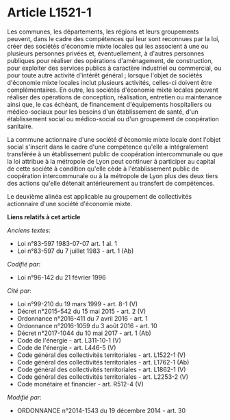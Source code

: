 # Article L1521-1

Les communes, les départements, les régions et leurs groupements peuvent, dans le cadre des compétences qui leur sont
reconnues par la loi, créer des sociétés d'économie mixte locales qui les associent à une ou plusieurs personnes privées et,
éventuellement, à d'autres personnes publiques pour réaliser des opérations d'aménagement, de construction, pour exploiter
des services publics à caractère industriel ou commercial, ou pour toute autre activité d'intérêt général ; lorsque l'objet
de sociétés d'économie mixte locales inclut plusieurs activités, celles-ci doivent être complémentaires. En outre, les
sociétés d'économie mixte locales peuvent réaliser des opérations de conception, réalisation, entretien ou maintenance ainsi
que, le cas échéant, de financement d'équipements hospitaliers ou médico-sociaux pour les besoins d'un établissement de
santé, d'un établissement social ou médico-social ou d'un groupement de coopération sanitaire.

La commune actionnaire d'une société d'économie mixte locale dont l'objet social s'inscrit dans le cadre d'une compétence
qu'elle a intégralement transférée à un établissement public de coopération intercommunale ou que la loi attribue à la
métropole de Lyon peut continuer à participer au capital de cette société à condition qu'elle cède à l'établissement public
de coopération intercommunale ou à la métropole de Lyon plus des deux tiers des actions qu'elle détenait antérieurement au
transfert de compétences. 

Le deuxième alinéa est applicable au groupement de collectivités actionnaire d'une société d'économie mixte.

**Liens relatifs à cet article**

_Anciens textes_:

  - Loi n°83-597 1983-07-07 art. 1 al. 1
  - Loi n°83-597 du 7 juillet 1983 - art. 1 (Ab)

_Codifié par_:

  - Loi n°96-142 du 21 février 1996

_Cité par_:

  - Loi n°99-210 du 19 mars 1999 - art. 8-1 (V)
  - Décret n°2015-542 du 15 mai 2015 - art. 2 (V)
  - Ordonnance n°2016-411 du 7 avril 2016 - art. 1
  - Ordonnance n°2016-1059 du 3 août 2016 - art. 10
  - Décret n°2017-1044 du 10 mai 2017 - art. 1 (Ab)
  - Code de l'énergie - art. L311-10-1 (V)
  - Code de l'énergie - art. L446-5 (V)
  - Code général des collectivités territoriales - art. L1522-1 (V)
  - Code général des collectivités territoriales - art. L1762-1 (Ab)
  - Code général des collectivités territoriales - art. L1862-1 (V)
  - Code général des collectivités territoriales - art. L2253-2 (V)
  - Code monétaire et financier - art. R512-4 (V)

_Modifié par_:

  - ORDONNANCE n°2014-1543 du 19 décembre 2014 - art. 30
